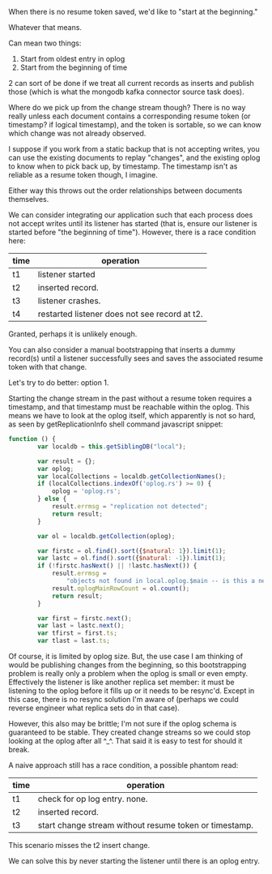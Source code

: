 When there is no resume token saved, we'd like to "start at the beginning."

Whatever that means.

Can mean two things:

1. Start from oldest entry in oplog
2. Start from the beginning of time

2 can sort of be done if we treat all current records as inserts and publish those (which is what 
the mongodb kafka connector source task does).

Where do we pick up from the change stream though? There is no way really unless each document 
contains a corresponding resume token (or timestamp? if logical timestamp), and the token is 
sortable, so we can know which change was not already observed.

I suppose if you work from a static backup that is not accepting writes, you can use the existing
documents to replay "changes", and the existing oplog to know when to pick back up, by timestamp.
The timestamp isn't as reliable as a resume token though, I imagine.

Either way this throws out the order relationships between documents themselves.

We can consider integrating our application such that each process does not accept writes until its
listener has started (that is, ensure our listener is started before "the beginning of time"). 
However, there is a race condition here: 

| time | operation |
|------|-----------|
| t1   | listener started |
| t2   | inserted record. |
| t3   | listener crashes. |
| t4   | restarted listener does not see record at t2. |

Granted, perhaps it is unlikely enough.

You can also consider a manual bootstrapping that inserts a dummy record(s) until a listener 
successfully sees and saves the associated resume token with that change.

Let's try to do better: option 1.

Starting the change stream in the past without a resume token requires a timestamp, and that 
timestamp must be reachable within the oplog. This means we have to look at the oplog itself, 
which apparently is not so hard, as seen by getReplicationInfo shell 
command javascript snippet:

```javascript
function () {
        var localdb = this.getSiblingDB("local");

        var result = {};
        var oplog;
        var localCollections = localdb.getCollectionNames();
        if (localCollections.indexOf('oplog.rs') >= 0) {
            oplog = 'oplog.rs';
        } else {
            result.errmsg = "replication not detected";
            return result;
        }

        var ol = localdb.getCollection(oplog);

        var firstc = ol.find().sort({$natural: 1}).limit(1);
        var lastc = ol.find().sort({$natural: -1}).limit(1);
        if (!firstc.hasNext() || !lastc.hasNext()) {
            result.errmsg =
                "objects not found in local.oplog.$main -- is this a new and empty db instance?";
            result.oplogMainRowCount = ol.count();
            return result;
        }

        var first = firstc.next();
        var last = lastc.next();
        var tfirst = first.ts;
        var tlast = last.ts;
```

Of course, it is limited by oplog size. But, the use case I am thinking of would be publishing 
changes from the beginning, so this bootstrapping problem is really only a problem when the oplog is
small or even empty. Effectively the listener is like another replica set member: it must be 
listening to the oplog before it fills up or it needs to be resync'd. Except in this case, there is
no resync solution I'm aware of (perhaps we could reverse engineer what replica sets do in that 
case). 

However, this also may be brittle; I'm not sure if the oplog schema is guaranteed to be stable. They
created change streams so we could stop looking at the oplog after all ^_^. That said it is easy to 
test for should it break.

A naive approach still has a race condition, a possible phantom read:

| time | operation |
|------|-----------|
| t1   | check for op log entry. none. |
| t2   | inserted record. |
| t3   | start change stream without resume token or timestamp. |

This scenario misses the t2 insert change.

We can solve this by never starting the listener until there is an oplog entry.
